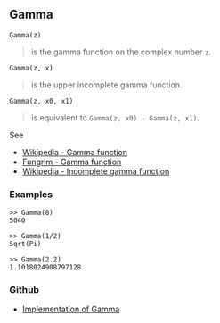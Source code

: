 ## Gamma

```
Gamma(z) 
```

> is the gamma function on the complex number `z`.

```
Gamma(z, x) 
```

> is the upper incomplete gamma function.
 
```
Gamma(z, x0, x1) 
```

> is equivalent to `Gamma(z, x0) - Gamma(z, x1)`. 
      
See
* [Wikipedia - Gamma function](https://en.wikipedia.org/wiki/Gamma_function) 
* [Fungrim - Gamma function](http://fungrim.org/topic/Gamma_function/)
* [Wikipedia - Incomplete gamma function](https://en.wikipedia.org/wiki/Incomplete_gamma_function)

### Examples

```
>> Gamma(8)
5040

>> Gamma(1/2)
Sqrt(Pi)

>> Gamma(2.2)
1.1018024908797128
```

### Github

* [Implementation of Gamma](https://github.com/axkr/symja_android_library/blob/master/symja_android_library/matheclipse-core/src/main/java/org/matheclipse/core/builtin/Arithmetic.java#L1676) 
